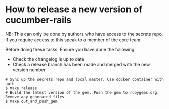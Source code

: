 # How to release a new version of cucumber-rails

NB: This can only be done by authors who have access to the secrets repo.
If you require access to this speak to a member of the core team.

Before doing these tasks. Ensure you have done the following

- Check the changelog is up to date
- Check a release branch has been made and merged with the new version number

```shell
# Sync up the secrets repo and local master. Use docker container with auth
$ make release
# Build the latest version of the gem. Push the gem to rubygems.org. Remove any generated files
$ make cut_and_push_gem
```
